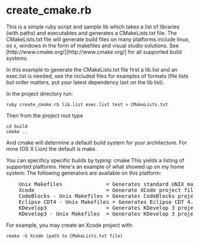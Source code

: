 <h1>create_cmake.rb</h1>
This is a simple ruby script and sample lib which takes
a list of libraries (with paths) and executables and generates a CMakeLists.txt file. 
The CMakeLists.txt file will generate build files on many platforms include linux, os x, windows in the 
form of makefiles and visual studio solutions. See [http://www.cmake.org/][http://www.cmake.org/] for all
supported build systems.

In this example to generate the CMakeLists.txt file first a lib.list and an exec.list is needed, see the included files
for examples of formats (file lists but order matters, put your latest dependency last on the lib list).

In the project directory run:

	ruby create_cmake.rb lib.list exec.list test > CMakeLists.txt

Then from the project root type

	cd build
	cmake ..
	
And cmake will determine a default build system for your architecture. For mine (OS X Lion) the default is make.

You can specificy specific builds by typing:
	cmake
This yields a listing of supported platforms. Here's an example of what showed up on my home system:
The following generators are available on this platform:
<pre>
	Unix Makefiles              = Generates standard UNIX makefiles.
	Xcode                       = Generate XCode project files.
	CodeBlocks - Unix Makefiles = Generates CodeBlocks project files.
	Eclipse CDT4 - Unix Makefiles = Generates Eclipse CDT 4.0 project files.
	KDevelop3                   = Generates KDevelop 3 project files.
	KDevelop3 - Unix Makefiles  = Generates KDevelop 3 project files.
</pre>

For example, you may create an Xcode project with:

	cmake -G Xcode (path to CMakeLists.txt file)
	
	
